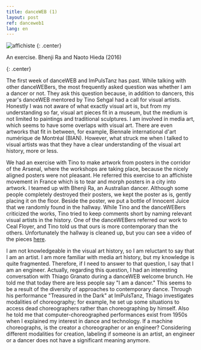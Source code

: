 ```yaml
---
title: danceWEB (1)
layout: post
ref: danceweb1
lang: en
---
```


![affichiste](../../../img/affichiste.jpg)
{: .center}
<p>An exercise. Bhenji Ra and Naoto Hieda (2016)</p>
{: .center}

The first week of danceWEB and ImPulsTanz has past. While talking with other danceWEBers, the most frequently asked question was whether I am a dancer or not. They ask this question because, in addition to dancers, this year's danceWEB mentored by Tino Sehgal had a call for visual artists. Honestly I was not aware of what exactly visual art is, but from my understanding so far, visual art pieces fit in a museum, but the medium is not limited to paintings and traditional sculptures. I am involved in media art, which seems to have some overlaps with visual art. There are even artworks that fit in between, for example, Biennale international d'art numérique de Montréal (BIAN). However, what struck me when I talked to visual artists was that they have a clear understanding of the visual art history, more or less.

We had an exercise with Tino to make artwork from posters in the corridor of the Arsenal, where the workshops are taking place, because the nicely aligned posters were not pleasant. He referred this exercise to an affichiste movement in France which is to tear and morph posters in a city into artwork. I teamed up with Bhenji Ra, an Australian dancer. Although some people completely destroyed their posters, we kept the poster as is, gently placing it on the floor. Beside the poster, we put a bottle of Innocent Juice that we randomly found in the hallway. While Tino and the danceWEBers criticized the works, Tino tried to keep comments short by naming relevant visual artists in the history. One of the danceWEBers referred our work to Ceal Floyer, and Tino told us that ours is more contemporary than the others. Unfortunately the hallway is cleaned up, but you can see a video of the pieces [here](https://youtu.be/9nEKdJ_YECk).

I am not knowledgeable in the visual art history, so I am reluctant to say that I am an artist. I am more familiar with media art history, but my knowledge is quite fragmented. Therefore, if I need to answer to that question, I say that I am an engineer. Actually, regarding this question, I had an interesting conversation with Thiago Granato during a danceWEB welcome brunch. He told me that today there are less people say "I am a dancer." This seems to be a result of the diversity of approaches to contemporary dance. Through his performance "Treasured in the Dark" at ImPulsTanz, Thiago investigates modalities of choreography; for example, he set up some situations to access dead choreographers rather than choreographing by himself. Also he told me that computer-choreographed performances exist from 1950s when I explained my interest in dance and technology. If a machine choreographs, is the creator a choreographer or an engineer? Considering different modalities for creation, labeling if someone is an artist, an engineer or a dancer does not have a significant meaning anymore.
